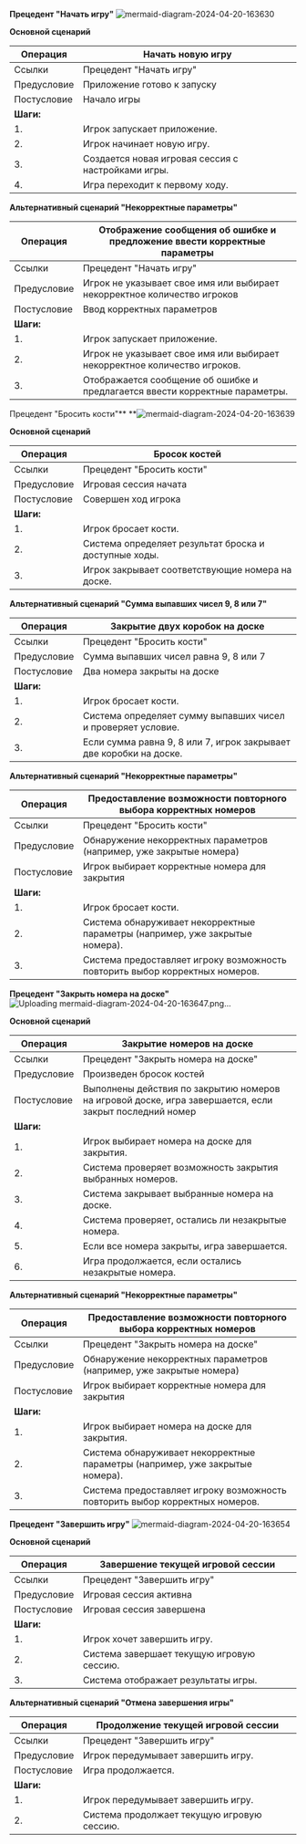 **Прецедент "Начать игру"**
![mermaid-diagram-2024-04-20-163630](https://github.com/monoisafourletterword/closesector/assets/107469981/de943c90-75c5-4fb0-80a1-445d37e37630)

**Основной сценарий**

| Операция              | Начать новую игру                                       |
|-----------------------|---------------------------------------------------------|
| Ссылки                | Прецедент "Начать игру"                                 |
| Предусловие           | Приложение готово к запуску                             |
| Постусловие           | Начало игры                                             |
| **Шаги:**             |                                                         |
| 1.                    | Игрок запускает приложение.                             |
| 2.                    | Игрок начинает новую игру.                              |
| 3.                    | Создается новая игровая сессия с настройками игры.     |
| 4.                    | Игра переходит к первому ходу.                          |

**Альтернативный сценарий "Некорректные параметры"**

| Операция              | Отображение сообщения об ошибке и предложение ввести корректные параметры |
|-----------------------|---------------------------------------------------------|
| Ссылки                | Прецедент "Начать игру"                                 |
| Предусловие           | Игрок не указывает свое имя или выбирает некорректное количество игроков |
| Постусловие           | Ввод корректных параметров                              |
| **Шаги:**             |                                                         |
| 1.                    | Игрок запускает приложение.                             |
| 2.                    | Игрок не указывает свое имя или выбирает некорректное количество игроков. |
| 3.                    | Отображается сообщение об ошибке и предлагается ввести корректные параметры. |

Прецедент "Бросить кости"**
**![mermaid-diagram-2024-04-20-163639](https://github.com/monoisafourletterword/closesector/assets/107469981/84df4684-428d-47c3-857a-7a0d6cb812ba)

**Основной сценарий**

| Операция              | Бросок костей                                           |
|-----------------------|---------------------------------------------------------|
| Ссылки                | Прецедент "Бросить кости"                               |
| Предусловие           | Игровая сессия начата                                   |
| Постусловие           | Совершен ход игрока                                     |
| **Шаги:**             |                                                         |
| 1.                    | Игрок бросает кости.                                    |
| 2.                    | Система определяет результат броска и доступные ходы.   |
| 3.                    | Игрок закрывает соответствующие номера на доске.       |

**Альтернативный сценарий "Сумма выпавших чисел 9, 8 или 7"**

| Операция              | Закрытие двух коробок на доске                          |
|-----------------------|---------------------------------------------------------|
| Ссылки                | Прецедент "Бросить кости"                               |
| Предусловие           | Сумма выпавших чисел равна 9, 8 или 7                  |
| Постусловие           | Два номера закрыты на доске                             |
| **Шаги:**             |                                                         |
| 1.                    | Игрок бросает кости.                                    |
| 2.                    | Система определяет сумму выпавших чисел и проверяет условие. |
| 3.                    | Если сумма равна 9, 8 или 7, игрок закрывает две коробки на доске. |

**Альтернативный сценарий "Некорректные параметры"**

| Операция              | Предоставление возможности повторного выбора корректных номеров |
|-----------------------|---------------------------------------------------------|
| Ссылки                | Прецедент "Бросить кости"                               |
| Предусловие           | Обнаружение некорректных параметров (например, уже закрытые номера) |
| Постусловие           | Игрок выбирает корректные номера для закрытия          |
| **Шаги:**             |                                                         |
| 1.                    | Игрок бросает кости.                                    |
| 2.                    | Система обнаруживает некорректные параметры (например, уже закрытые номера). |
| 3.                    | Система предоставляет игроку возможность повторить выбор корректных номеров. |

**Прецедент "Закрыть номера на доске"**
![Uploading mermaid-diagram-2024-04-20-163647.png…]()

**Основной сценарий**

| Операция              | Закрытие номеров на доске                               |
|-----------------------|---------------------------------------------------------|
| Ссылки                | Прецедент "Закрыть номера на доске"                     |
| Предусловие           | Произведен бросок костей                                 |
| Постусловие           | Выполнены действия по закрытию номеров на игровой доске, игра завершается, если закрыт последний номер |
| **Шаги:**             |                                                         |
| 1.                    | Игрок выбирает номера на доске для закрытия.            |
| 2.                    | Система проверяет возможность закрытия выбранных номеров. |
| 3.                    | Система закрывает выбранные номера на доске.            |
| 4.                    | Система проверяет, остались ли незакрытые номера.      |
| 5.                    | Если все номера закрыты, игра завершается.             |
| 6.                    | Игра продолжается, если остались незакрытые номера.    |

**Альтернативный сценарий "Некорректные параметры"**

| Операция              | Предоставление возможности повторного выбора корректных номеров |
|-----------------------|---------------------------------------------------------|
| Ссылки                | Прецедент "Закрыть номера на доске"                     |
| Предусловие           | Обнаружение некорректных параметров (например, уже закрытые номера) |
| Постусловие           | Игрок выбирает корректные номера для закрытия          |
| **Шаги:**             |                                                         |
| 1.                    | Игрок выбирает номера на доске для закрытия.            |
| 2.                    | Система обнаруживает некорректные параметры (например, уже закрытые номера). |
| 3.                    | Система предоставляет игроку возможность повторить выбор корректных номеров. |

**Прецедент "Завершить игру"**
![mermaid-diagram-2024-04-20-163654](https://github.com/monoisafourletterword/closesector/assets/107469981/9d3247aa-5fbb-4d00-ba8c-c30a99399530)

**Основной сценарий**

| Операция              | Завершение текущей игровой сессии                       |
|-----------------------|---------------------------------------------------------|
| Ссылки                | Прецедент "Завершить игру"                             |
| Предусловие           | Игровая сессия активна                                   |
| Постусловие           | Игровая сессия завершена                                 |
| **Шаги:**             |                                                         |
| 1.                    | Игрок хочет завершить игру.                             |
| 2.                    | Система завершает текущую игровую сессию.               |
| 3.                    | Система отображает результаты игры.                     |

**Альтернативный сценарий "Отмена завершения игры"**

| Операция              | Продолжение текущей игровой сессии                      |
|-----------------------|---------------------------------------------------------|
| Ссылки                | Прецедент "Завершить игру"                             |
| Предусловие           | Игрок передумывает завершить игру.                      |
| Постусловие           | Игра продолжается.                                     |
| **Шаги:**             |                                                         |
| 1.                    | Игрок передумывает завершить игру.                      |
| 2.                    | Система продолжает текущую игровую сессию.             |
